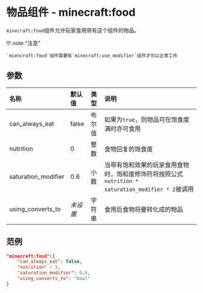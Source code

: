 # 物品组件 - minecraft:food
`minecraft:food`组件允许玩家食用带有这个组件的物品。

!!! note "注意"

    `miencraft:food`组件需要有`minecraft:use_modifier`组件才可以正常工作

## 参数

| 名称 | 默认值 | 类型 | 说明  |
|:----------|:----------|:----------|:----------|
| can_always_eat | false | 布尔值 | 如果为`true`，则物品可在饱食度满时亦可食用 |
| nutrition | 0 | 整数 | 食物回复的饱食度 |
| saturation_modifier | 0.6 | 小数 | 当带有饱和效果的玩家食用食物时，饱和度修饰符将按照公式`nutrition * saturation_modifier * 2`被调用 |
| using_converts_to | *未设置* | 字符串 | 食用后食物将要转化成的物品 |

## 范例
```json
"minecraft:food":{
    "can_always_eat": false,
    "nutrition" : 3,
    "saturation_modifier": 0.6,
    "using_converts_to": "bowl"
}
```